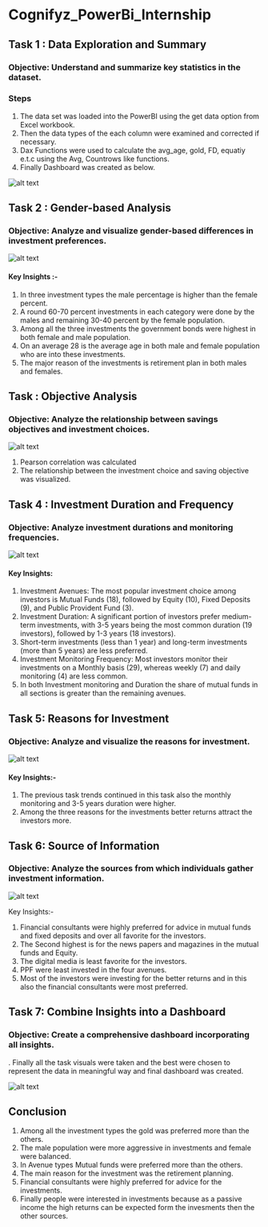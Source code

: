 # Cognifyz_PowerBi_Internship
## Task 1 : Data Exploration and Summary
### Objective: Understand and summarize key statistics in the dataset.
### Steps
1. The data set was loaded into the PowerBI using the get data option from Excel workbook.
2. Then the data types of the each column were examined and corrected if necessary.
3. Dax Functions were  used to calculate the avg_age, gold, FD, equatiy e.t.c using the Avg, Countrows like functions.
4. Finally Dashboard was created as below.

![alt text](Task_1.png)

## Task 2 : Gender-based Analysis
### Objective: Analyze and visualize gender-based differences in investment preferences.

![alt text](Task_2.png)

#### Key Insights :-
1. In three investment types the male percentage is higher than the female percent.
2. A round 60-70 percent investments in each category were done by the males and remaining  30-40 percent by the female population.
3. Among all the three investments the government bonds were  highest in both female and male population.
4. On an average 28 is the average age in both male and female population who are into these investments.
5. The major reason of the investments is retirement plan in both males and females.

## Task : Objective Analysis
### Objective: Analyze the relationship between savings objectives and investment choices.

![alt text](Task_3.png)

1. Pearson correlation was calculated
2. The relationship between the investment choice and saving objective was visualized.

## Task 4 : Investment Duration and Frequency
### Objective: Analyze investment durations and monitoring frequencies.

![alt text](Task_4.png)

#### Key Insights:
1. Investment Avenues: The most popular investment choice among investors is Mutual Funds (18), followed by Equity (10), Fixed Deposits (9), and Public Provident Fund (3).
2. Investment Duration: A significant portion of investors prefer medium-term investments, with 3-5 years being the most common duration (19 investors), followed by 1-3 years (18 investors). 
3. Short-term investments (less than 1 year) and long-term investments (more than 5 years) are less preferred.
4. Investment Monitoring Frequency: Most investors monitor their investments on a Monthly basis (29), whereas weekly (7) and daily monitoring (4) are less common.
5. In both Investment monitoring and Duration the share of mutual funds in all sections is greater than the remaining avenues.

## Task 5: Reasons for Investment
### Objective: Analyze and visualize the reasons for investment.

![alt text](Task_5.png)

#### Key Insights:-
1. The previous task trends continued in this task also the monthly monitoring and 3-5 years duration were higher.
2. Among the three reasons for the investments better returns attract the investors more.

## Task 6: Source of Information
### Objective: Analyze the sources from which individuals gather investment information.

![alt text](Task_6.png)

Key Insights:-
1. Financial consultants were highly preferred for advice in mutual funds and fixed deposits and over all favorite for the investors.
2. The Second highest is for the news papers and magazines in the mutual funds and Equity.
3. The digital media is least favorite for the investors.
4. PPF were least invested in the four avenues.
5. Most of the investors were investing for the better returns and in this also the financial consultants were most preferred.

## Task 7: Combine Insights into a Dashboard
### Objective: Create a comprehensive dashboard incorporating all insights.
. Finally all the task visuals were taken and the best were chosen to represent the data in meaningful way and final dashboard was created.

![alt text](final.png)

## Conclusion
1. Among all the investment types the gold was preferred more than the others.
2. The male population were more aggressive in investments and female were balanced.
3. In Avenue types Mutual funds were preferred more than the others.
4. The main reason for the investment was the retirement planning.
5. Financial consultants were highly preferred for advice for the investments.
6. Finally people were interested in investments because as a passive income the high returns can be expected form the invesments then the other sources.

